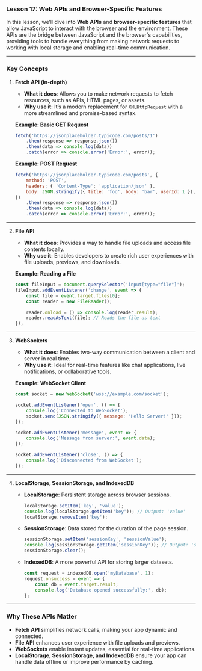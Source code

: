 ### Lesson 17: Web APIs and Browser-Specific Features

In this lesson, we’ll dive into **Web APIs** and **browser-specific features** that allow JavaScript to interact with the browser and the environment. These APIs are the bridge between JavaScript and the browser's capabilities, providing tools to handle everything from making network requests to working with local storage and enabling real-time communication.

---

### **Key Concepts**
1. **Fetch API (in-depth)**
   - **What it does**: Allows you to make network requests to fetch resources, such as APIs, HTML pages, or assets.
   - **Why use it**: It’s a modern replacement for `XMLHttpRequest` with a more streamlined and promise-based syntax.

   **Example: Basic GET Request**
   ```javascript
   fetch('https://jsonplaceholder.typicode.com/posts/1')
       .then(response => response.json())
       .then(data => console.log(data))
       .catch(error => console.error('Error:', error));
   ```

   **Example: POST Request**
   ```javascript
   fetch('https://jsonplaceholder.typicode.com/posts', {
       method: 'POST',
       headers: { 'Content-Type': 'application/json' },
       body: JSON.stringify({ title: 'foo', body: 'bar', userId: 1 }),
   })
       .then(response => response.json())
       .then(data => console.log(data))
       .catch(error => console.error('Error:', error));
   ```

---

2. **File API**
   - **What it does**: Provides a way to handle file uploads and access file contents locally.
   - **Why use it**: Enables developers to create rich user experiences with file uploads, previews, and downloads.

   **Example: Reading a File**
   ```javascript
   const fileInput = document.querySelector('input[type="file"]');
   fileInput.addEventListener('change', event => {
       const file = event.target.files[0];
       const reader = new FileReader();

       reader.onload = () => console.log(reader.result);
       reader.readAsText(file); // Reads the file as text
   });
   ```

---

3. **WebSockets**
   - **What it does**: Enables two-way communication between a client and server in real time.
   - **Why use it**: Ideal for real-time features like chat applications, live notifications, or collaborative tools.

   **Example: WebSocket Client**
   ```javascript
   const socket = new WebSocket('wss://example.com/socket');

   socket.addEventListener('open', () => {
       console.log('Connected to WebSocket');
       socket.send(JSON.stringify({ message: 'Hello Server!' }));
   });

   socket.addEventListener('message', event => {
       console.log('Message from server:', event.data);
   });

   socket.addEventListener('close', () => {
       console.log('Disconnected from WebSocket');
   });
   ```

---

4. **LocalStorage, SessionStorage, and IndexedDB**
   - **LocalStorage**: Persistent storage across browser sessions.
     ```javascript
     localStorage.setItem('key', 'value');
     console.log(localStorage.getItem('key')); // Output: 'value'
     localStorage.removeItem('key');
     ```

   - **SessionStorage**: Data stored for the duration of the page session.
     ```javascript
     sessionStorage.setItem('sessionKey', 'sessionValue');
     console.log(sessionStorage.getItem('sessionKey')); // Output: 'sessionValue'
     sessionStorage.clear();
     ```

   - **IndexedDB**: A more powerful API for storing larger datasets.
     ```javascript
     const request = indexedDB.open('myDatabase', 1);
     request.onsuccess = event => {
         const db = event.target.result;
         console.log('Database opened successfully:', db);
     };
     ```

---

### **Why These APIs Matter**
- **Fetch API** simplifies network calls, making your app dynamic and connected.
- **File API** enhances user experience with file uploads and previews.
- **WebSockets** enable instant updates, essential for real-time applications.
- **LocalStorage, SessionStorage, and IndexedDB** ensure your app can handle data offline or improve performance by caching.
